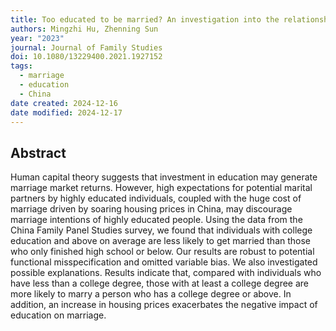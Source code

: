 ```yaml
---
title: Too educated to be married? An investigation into the relationship between education and marriage in China
authors: Mingzhi Hu, Zhenning Sun
year: "2023"
journal: Journal of Family Studies
doi: 10.1080/13229400.2021.1927152
tags:
  - marriage
  - education
  - China
date created: 2024-12-16
date modified: 2024-12-17
---
```


## Abstract

Human capital theory suggests that investment in education may generate marriage market returns. However, high expectations for potential marital partners by highly educated individuals, coupled with the huge cost of marriage driven by soaring housing prices in China, may discourage marriage intentions of highly educated people. Using the data from the China Family Panel Studies survey, we found that individuals with college education and above on average are less likely to get married than those who only finished high school or below. Our results are robust to potential functional misspecification and omitted variable bias. We also investigated possible explanations. Results indicate that, compared with individuals who have less than a college degree, those with at least a college degree are more likely to marry a person who has a college degree or above. In addition, an increase in housing prices exacerbates the negative impact of education on marriage.
